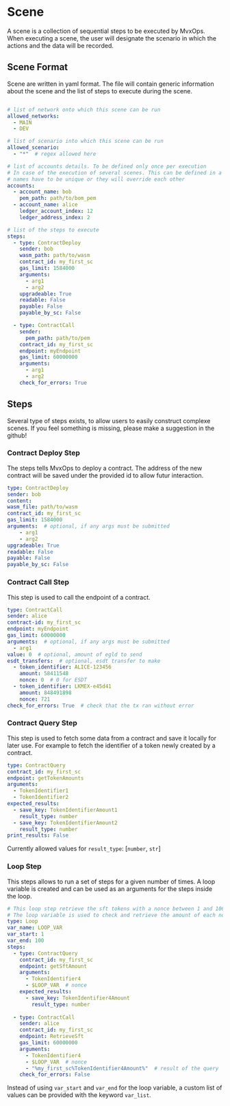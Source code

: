 # Scene

A scene is a collection of sequential steps to be executed by MvxOps.
When executing a scene, the user will designate the scenario in which the actions and the data will be recorded.

## Scene Format

Scene are written in yaml format. The file will contain generic information about the scene and the list of steps to execute during the scene.

```yaml

# list of network onto which this scene can be run
allowed_networks:
  - MAIN
  - DEV

# list of scenario into which this scene can be run
allowed_scenario:
  - "*"  # regex allowed here

# list of accounts details. To be defined only once per execution
# In case of the execution of several scenes. This can be defined in a single file.
# names have to be unique or they will override each other
accounts:
  - account_name: bob
    pem_path: path/to/bom_pem
  - account_name: alice
    ledger_account_index: 12
    ledger_address_index: 2

# list of the steps to execute
steps:
  - type: ContractDeploy
    sender: bob
    wasm_path: path/to/wasm
    contract_id: my_first_sc
    gas_limit: 1584000
    arguments:
      - arg1
      - arg2
    upgradeable: True
    readable: False
    payable: False
    payable_by_sc: False

  - type: ContractCall
    sender:
      pem_path: path/to/pem
    contract_id: my_first_sc
    endpoint: myEndpoint
    gas_limit: 60000000
    arguments:
      - arg1
      - arg2
    check_for_errors: True
```

## Steps

Several type of steps exists, to allow users to easily construct complexe scenes.
If you feel something is missing, please make a suggestion in the github!

### Contract Deploy Step

The steps tells MvxOps to deploy a contract. The address of the new contract will be
saved under the provided id to allow futur interaction.

```yaml
type: ContractDeploy
sender: bob
content:
wasm_file: path/to/wasm
contract_id: my_first_sc
gas_limit: 1584000
arguments:  # optional, if any args must be submitted
    - arg1
    - arg2
upgradeable: True
readable: False
payable: False
payable_by_sc: False
```

### Contract Call Step

This step is used to call the endpoint of a contract.

```yaml
type: ContractCall
sender: alice
contract-id: my_first_sc
endpoint: myEndpoint
gas_limit: 60000000
arguments:  # optional, if any args must be submitted
  - arg1
value: 0  # optional, amount of egld to send
esdt_transfers:  # optional, esdt transfer to make
  - token_identifier: ALICE-123456
    amount: 58411548
    nonce: 0  # 0 for ESDT
  - token_identifier: LKMEX-e45d41
    amount: 848491898
    nonce: 721
check_for_errors: True  # check that the tx ran without error
```

### Contract Query Step

This step is used to fetch some data from a contract and save it locally for later use.
For example to fetch the identifier of a token newly created by a contract.

```yaml
type: ContractQuery
contract_id: my_first_sc
endpoint: getTokenAmounts
arguments:
  - TokenIdentifier1
  - TokenIdentifier2
expected_results:
  - save_key: TokenIdentifierAmount1
    result_type: number
  - save_key: TokenIdentifierAmount2
    result_type: number
print_results: False
```

Currently allowed values for `result_type`: [`number`, `str`]

### Loop Step

This steps allows to run a set of steps for a given number of times.
A loop variable is created and can be used as an arguments for the steps inside the loop.

```yaml
# This loop step retrieve the sft tokens with a nonce between 1 and 100.
# The loop variable is used to check and retrieve the amount of each nonce.
type: Loop
var_name: LOOP_VAR
var_start: 1
var_end: 100
steps:
  - type: ContractQuery
    contract_id: my_first_sc
    endpoint: getSftAmount
    arguments:
      - TokenIdentifier4
      - $LOOP_VAR  # nonce
    expected_results:
      - save_key: TokenIdentifier4Amount
        result_type: number
  
  - type: ContractCall
    sender: alice
    contract_id: my_first_sc
    endpoint: RetrieveSft
    gas_limit: 60000000
    arguments:
      - TokenIdentifier4
      - $LOOP_VAR  # nonce
      - "%my_first_sc%TokenIdentifier4Amount%"  # result of the query
    check_for_errors: False
```

Instead of using `var_start` and `var_end` for the loop variable, a custom list of values can be provided with the keyword `var_list`.
